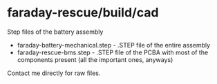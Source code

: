 # faraday-rescue/build/cad
Step files of the battery assembly
- faraday-battery-mechanical.step - .STEP file of the entire assembly
- faraday-rescue-bms.step - .STEP file of the PCBA with most of the components present (all the important ones, anyways)

Contact me directly for raw files.
